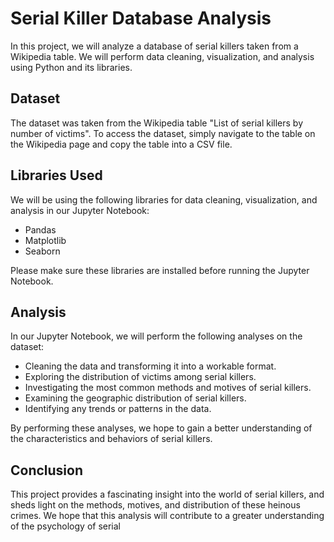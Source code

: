 # Serial Killer Database Analysis

In this project, we will analyze a database of serial killers taken from a Wikipedia table. We will perform data cleaning, visualization, and analysis using Python and its libraries.

## Dataset

The dataset was taken from the Wikipedia table "List of serial killers by number of victims". To access the dataset, simply navigate to the table on the Wikipedia page and copy the table into a CSV file.

## Libraries Used

We will be using the following libraries for data cleaning, visualization, and analysis in our Jupyter Notebook:

- Pandas
- Matplotlib
- Seaborn

Please make sure these libraries are installed before running the Jupyter Notebook.

## Analysis

In our Jupyter Notebook, we will perform the following analyses on the dataset:

- Cleaning the data and transforming it into a workable format.
- Exploring the distribution of victims among serial killers.
- Investigating the most common methods and motives of serial killers.
- Examining the geographic distribution of serial killers.
- Identifying any trends or patterns in the data.

By performing these analyses, we hope to gain a better understanding of the characteristics and behaviors of serial killers.

## Conclusion

This project provides a fascinating insight into the world of serial killers, and sheds light on the methods, motives, and distribution of these heinous crimes. We hope that this analysis will contribute to a greater understanding of the psychology of serial
